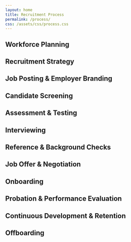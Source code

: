 ```yaml
---
layout: home
title: Recruitment Process
permalink: /process/
css: /assets/css/process.css
---
```



<div class="process">
  <div class="process left"><h2>Workforce Planning</h2></div>
  <div class="process right"><h2>Recruitment Strategy</h2></div>
  <div class="process left"><h2>Job Posting &amp; Employer Branding</h2></div>
  <div class="process right"><h2>Candidate Screening</h2></div>
  <div class="process left"><h2>Assessment &amp; Testing</h2></div>
  <div class="process right"><h2>Interviewing</h2></div>
  <div class="process left"><h2>Reference &amp; Background Checks</h2></div>
  <div class="process right"><h2>Job Offer &amp; Negotiation</h2></div>
  <div class="process left"><h2>Onboarding</h2></div>
  <div class="process right"><h2>Probation &amp; Performance Evaluation</h2></div>
  <div class="process left"><h2>Continuous Development &amp; Retention</h2></div>
  <div class="process right"><h2>Offboarding</h2></div>
</div>






